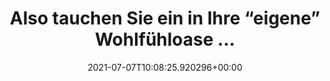 ---
date: '2021-07-07T10:08:25.920296+00:00'
found_at: '2014-12-02'
found_url: http://www.bochum.de/C125708500379A31/currentbaselink/W28SKHS6031BOLDDE
title: Also tauchen Sie ein in Ihre “eigene” Wohlfühloase …
---